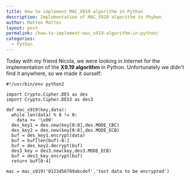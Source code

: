 ```yaml
---
title: How to implement MAC_X919 algorithm in Python
description: Implementation of MAC_X919 algorithm in Phyhon
author: Matteo Mattei
layout: post
permalink: /how-to-implement-mac_x919-algorithm-in-python/
categories:
  - Python
---
```

Today with my friend Nicola, we were looking in Internet for the implementation of the **X9.19 algorithm** in Python. Unfortunately we didn't find it anywhere, so we made it ourself:

```
#!/usr/bin/env python2

import Crypto.Cipher.DES as des
import Crypto.Cipher.DES3 as des3

def mac_x919(key,data):
  while len(data) % 8 != 0:
    data += '\x00'
  des_key1 = des.new(key[0:8],des.MODE_CBC)
  des_key2 = des.new(key[0:8],des.MODE_ECB)
  buf = des_key1.encrypt(data)
  buf = buf[len(buf)-8:]
  buf = des_key2.decrypt(buf)
  des3_key = des3.new(key,des3.MODE_ECB)
  buf = des3_key.encrypt(buf)
  return buf[0:4]

mac = mac_x919('0123456789abcdef','test data to be encrypted')
```
